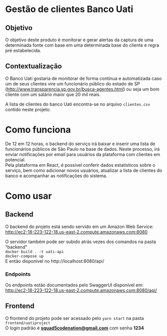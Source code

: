 # Gestão de clientes Banco Uati

## Objetivo

O objetivo deste produto é monitorar e gerar alertas da captura de uma determinada fonte com base em uma determinada base do cliente e regra pré estabelecida.

## Contextualização

O Banco Uati gostaria de monitorar de forma contínua e automatizada caso um de seus clientes vire um funcionário público do estado de SP (http://www.transparencia.sp.gov.br/busca-agentes.html) ou seja um bom cliente com um salário maior que 20 mil reais.

A lista de clientes do banco Uati encontra-se no arquivo `clientes.csv` contido neste projeto.

# Como funciona

De 12 em 12 horas, o backend do serviço irá baixar e inserir uma lista de funcionários públicos de São Paulo na base de dados. Neste processo, irá enviar notificações por email para usuários da plataforma com clientes em potencial.  
Pela plataforma em React, é possível conferir dados estatísticos sobre o serviço, bem como adicionar novos usuários, atualizar a lista de clientes do banco e acompanhar as notificações do sistema.  

# Como usar

## Backend

O backend do projeto está sendo servido em um Amazon Web Service:  
http://ec2-18-223-122-18.us-east-2.compute.amazonaws.com:8080  

O servidor também pode ser subido atrás vezes dos comandos na pasta "backend"  
`docker build . -t uati-api`  
`docker-compose up`  
E então disponível no http://localhost:8080/api/  

### Endpoints  

Os endpoints estão documentados pelo SwaggerUI disponível em:  
http://ec2-18-223-122-18.us-east-2.compute.amazonaws.com:8080/api/  

## Frontend  

O frontend do projeto pode ser acessado pelo `yarn start` na pasta `frontend/uatiproject`  
O login padrão é **squad5codenation@gmail.com** com senha **1234**  
